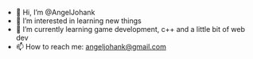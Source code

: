 - 👋 Hi, I’m @AngelJohank
- 👀 I’m interested in learning new things
- 🌱 I’m currently learning game development, c++ and a little bit of web dev
- 📫 How to reach me: angeljohank@gmail.com

<!---
AngelJohank/AngelJohank is a ✨ special ✨ repository because its `README.md` (this file) appears on your GitHub profile.
You can click the Preview link to take a look at your changes.
--->
